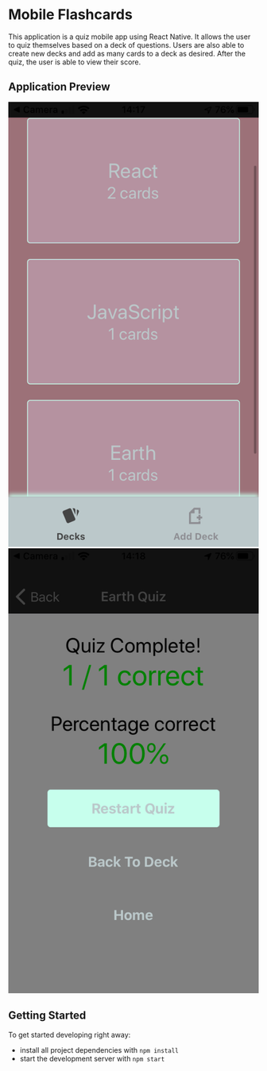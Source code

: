# Mobile Flashcards
This application is a quiz mobile app using React Native. It allows the user to quiz themselves based on a deck of questions. Users are also able to create new decks and add as many cards to a deck as desired. After the quiz, the user is able to view their score.

## Application Preview
![Main Screen](/SS1.png?raw=true)
![Quiz Results](/SS2.png?raw=true)

## Getting Started

To get started developing right away:

* install all project dependencies with `npm install`
* start the development server with `npm start`
